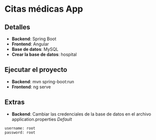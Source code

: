 # Citas médicas App
## Detalles
- **Backend**: Spring Boot
- **Frontend**: Angular
- **Base de datos**: MySQL
- **Crear la base de datos**: hospital

## Ejecutar el proyecto
- **Backend**: mvn spring-boot:run
- **Frontend**: ng serve

## Extras
- **Backend**: Cambiar las credenciales de la base de datos en el archivo application.properties
*Default* 
```
username: root
password: root
```
